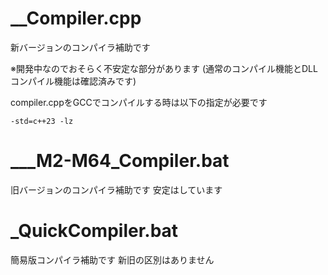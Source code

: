 # __Compiler.cpp
新バージョンのコンパイラ補助です

※開発中なのでおそらく不安定な部分があります (通常のコンパイル機能とDLLコンパイル機能は確認済みです)

compiler.cppをGCCでコンパイルする時は以下の指定が必要です
```
-std=c++23 -lz
```

# ___M2-M64_Compiler.bat
旧バージョンのコンパイラ補助です 安定はしています

# _QuickCompiler.bat
簡易版コンパイラ補助です 新旧の区別はありません
